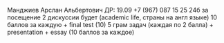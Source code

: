 Манджиев Арслан Альбертович
ДР: 19.09
+7 (967) 087 15 25
24б за посещение
2 дискуссии будет (academic life, страны на англ языке) 10 баллов за каждую + final test (10)
5 грам задач (каждая по 2 балла) + presentation + essay (10 баллов за каждое)
